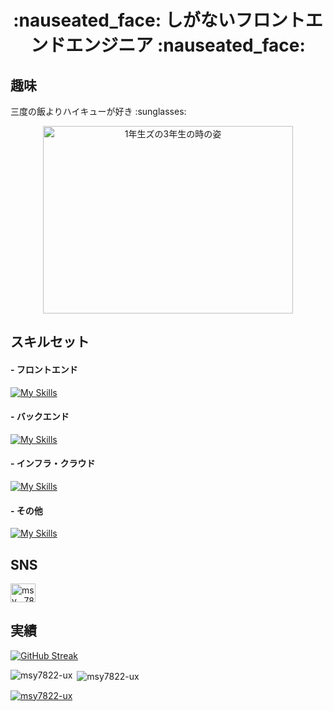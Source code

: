 <h1 align="center">:nauseated_face: しがないフロントエンドエンジニア :nauseated_face:</h3>

<div>
  <h2>趣味</h3>
  <p>三度の飯よりハイキューが好き :sunglasses:</p>
  <div align="center">
     <img src="https://github.com/msy7822-ux/msy7822-ux/assets/55938332/0043e889-2f98-47c8-b113-cf8db755995a" width="400px" height="300px" align="center" alt="1年生ズの3年生の時の姿" />
  </div>
</div>

<div>
  <h2>スキルセット</h3>
  <h4>- フロントエンド</h4>
  
[![My Skills](https://skillicons.dev/icons?i=ts,js,html,css,nextjs,react,vercel,supabase)](https://skillicons.dev)
  <h4>- バックエンド</h4>

[![My Skills](https://skillicons.dev/icons?i=ruby,rails,python,fastapi,deno,nodejs)](https://skillicons.dev)
  <h4>- インフラ・クラウド</h4>
  
[![My Skills](https://skillicons.dev/icons?i=gcp)](https://skillicons.dev)
  <h4>- その他</h4>
  
[![My Skills](https://skillicons.dev/icons?i=git,github,githubactions)](https://skillicons.dev)
</div>

<div>
  <h2 align="left">SNS</h3>
  <p align="left">
  <a href="https://twitter.com/msy__78" target="blank"><img align="center" src="https://raw.githubusercontent.com/rahuldkjain/github-profile-readme-generator/master/src/images/icons/Social/twitter.svg" alt="msy__78" height="30" width="40" /></a>
  </p>
</div>

<div>
  <h2>実績</h2>

[![GitHub Streak](https://streak-stats.demolab.com/?user=DenverCoder1&theme=dark)](https://git.io/streak-stats)

<p><img align="left" src="https://github-readme-stats.vercel.app/api/top-langs?username=msy7822-ux&show_icons=true&locale=en&layout=compact&theme=dracula" alt="msy7822-ux" /></p>
<p>&nbsp;<img align="center" src="https://github-readme-stats.vercel.app/api?username=msy7822-ux&show_icons=true&locale=ja&theme=dracula" alt="msy7822-ux" /></p>
<p align="left"> <a href="https://github.com/ryo-ma/github-profile-trophy"><img src="https://github-profile-trophy.vercel.app/?username=msy7822-ux&theme=dracula" alt="msy7822-ux" /></a> </p>
  
</div>

